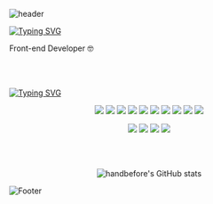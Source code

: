 ![header](https://capsule-render.vercel.app/api?type=Wave&color=F1E1A6&height=300&section=header&text=GITHUB&fontSize=70&animation=fadeIn&fontColor=f7f5f5&stroke=363636)


[![Typing SVG](https://readme-typing-svg.demolab.com/?lines=Introduction...🙋🏻‍♀️;소개...🙋🏻‍♀️)](https://git.io/typing-svg)
<p>Front-end Developer 🤓</p>
</br>
</br>

[![Typing SVG](https://readme-typing-svg.demolab.com/?lines=Skill...✏️;기술...✏️)](https://git.io/typing-svg)


<div align=center>
<img src="https://img.shields.io/badge/html5-%23E34F26.svg?&style=for-the-badge&logo=html5&logoColor=white" /> <img src="https://img.shields.io/badge/css3-%231572B6.svg?&style=for-the-badge&logo=css3&logoColor=white" /> <img src="https://img.shields.io/badge/javascript-%23F7DF1E.svg?&style=for-the-badge&logo=javascript&logoColor=black" /> 	<img src="https://img.shields.io/badge/typescript-%233178C6.svg?&style=for-the-badge&logo=typescript&logoColor=white" /> 
  <img src="https://img.shields.io/badge/tailwind%20css-%2338B2AC.svg?&style=for-the-badge&logo=tailwind%20css&logoColor=white" /> 	
<img src="https://img.shields.io/badge/react-%2361DAFB.svg?&style=for-the-badge&logo=react&logoColor=black" /> <img src="https://img.shields.io/badge/react%20router-%23CA4245.svg?&style=for-the-badge&logo=react%20router&logoColor=white" /> <img src="https://img.shields.io/badge/next.js-%23000000.svg?&style=for-the-badge&logo=next.js&logoColor=white" />
<img src="https://img.shields.io/badge/github%20actions-%232088FF.svg?&style=for-the-badge&logo=github%20actions&logoColor=white" /> <img src="https://img.shields.io/badge/docker-%232496ED.svg?&style=for-the-badge&logo=docker&logoColor=white" /> 

<img src="https://img.shields.io/badge/figma-%23F24E1E.svg?&style=for-the-badge&logo=figma&logoColor=white" /> <img src="https://img.shields.io/badge/github-%23181717.svg?&style=for-the-badge&logo=github&logoColor=white" /> <img src="https://img.shields.io/badge/notion-%23000000.svg?&style=for-the-badge&logo=notion&logoColor=white" /> <img src="https://img.shields.io/badge/slack-%234A154B.svg?&style=for-the-badge&logo=slack&logoColor=white" />
</div>
</br>
</br>

<div align=center>
  

![handbefore's GitHub stats](https://github-readme-stats.vercel.app/api?username=handbefore&show_icons=true&theme=graywhite)
</div>

![Footer](https://capsule-render.vercel.app/api?type=waving&color=F1E1A6&height=200&section=footer)

